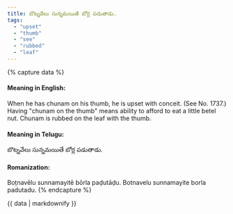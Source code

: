 ```yaml
---
title: బొట్నవేలు సున్నమయితే బోర్ల పడుతాడు.
tags:
  - "upset"
  - "thumb"
  - "see"
  - "rubbed"
  - "leaf"
---
```


{% capture data %}
#### Meaning in English:
When he has chunam on his thumb, he is upset with conceit.
(See No. 1737.)
Having "chunam on the thumb" means ability to afford to eat a little betel nut. Chunam is rubbed on the leaf with the thumb.

#### Meaning in Telugu:
బొట్నవేలు సున్నమయితే బోర్ల పడుతాడు.

#### Romanization:
Boṭnavēlu sunnamayitē bōrla paḍutāḍu.
Botnavelu sunnamayite borla padutadu.
{% endcapture %}

{{ data | markdownify }}


